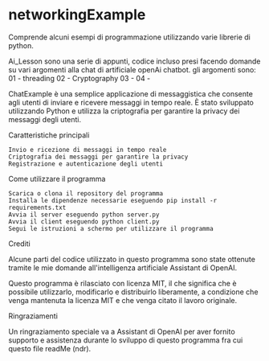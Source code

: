 
# networkingExample

Comprende alcuni esempi di programmazione utilizzando varie librerie di python.

Ai_Lesson sono una serie di appunti, codice incluso presi facendo domande su vari argomenti alla chat di artificiale openAi chatbot.
gli argomenti sono:
  01 - threading
  02 - Cryptography
  03 - 
  04 - 
  
  
ChatExample è una semplice applicazione di messaggistica che consente agli utenti di inviare e ricevere messaggi in tempo reale. 
È stato sviluppato utilizzando Python e utilizza la criptografia per garantire la privacy dei messaggi degli utenti.

Caratteristiche principali

    Invio e ricezione di messaggi in tempo reale
    Criptografia dei messaggi per garantire la privacy
    Registrazione e autenticazione degli utenti

Come utilizzare il programma

    Scarica o clona il repository del programma
    Installa le dipendenze necessarie eseguendo pip install -r requirements.txt
    Avvia il server eseguendo python server.py
    Avvia il client eseguendo python client.py
    Segui le istruzioni a schermo per utilizzare il programma

Crediti

Alcune parti del codice utilizzato in questo programma sono state ottenute tramite le mie domande all'intelligenza artificiale Assistant di OpenAI.

Questo programma è rilasciato con licenza MIT, il che significa che è possibile utilizzarlo, modificarlo e distribuirlo liberamente, 
a condizione che venga mantenuta la licenza MIT e che venga citato il lavoro originale.


Ringraziamenti

Un ringraziamento speciale va a Assistant di OpenAI per aver fornito supporto e assistenza durante lo sviluppo di questo programma fra cui questo file readMe (ndr).
